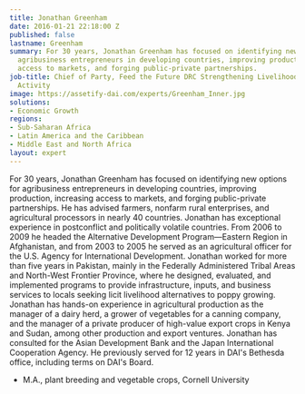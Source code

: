 ```yaml
---
title: Jonathan Greenham
date: 2016-01-21 22:18:00 Z
published: false
lastname: Greenham
summary: For 30 years, Jonathan Greenham has focused on identifying new options for
  agribusiness entrepreneurs in developing countries, improving production, increasing
  access to markets, and forging public-private partnerships.
job-title: Chief of Party, Feed the Future DRC Strengthening Livelihoods and Resilience
  Activity
image: https://assetify-dai.com/experts/Greenham_Inner.jpg
solutions:
- Economic Growth
regions:
- Sub-Saharan Africa
- Latin America and the Caribbean
- Middle East and North Africa
layout: expert
---
```


For 30 years, Jonathan Greenham has focused on identifying new options for agribusiness entrepreneurs in developing countries, improving production, increasing access to markets, and forging public-private partnerships. He has advised farmers, nonfarm rural enterprises, and agricultural processors in nearly 40 countries. Jonathan has exceptional experience in postconflict and politically volatile countries. From 2006 to 2009 he headed the Alternative Development Program—Eastern Region in Afghanistan, and from 2003 to 2005 he served as an agricultural officer for the U.S. Agency for International Development. Jonathan worked for more than five years in Pakistan, mainly in the Federally Administered Tribal Areas and North-West Frontier Province, where he designed, evaluated, and implemented programs to provide infrastructure, inputs, and business services to locals seeking licit livelihood alternatives to poppy growing. Jonathan has hands-on experience in agricultural production as the manager of a dairy herd, a grower of vegetables for a canning company, and the manager of a private producer of high-value export crops in Kenya and Sudan, among other production and export ventures. Jonathan has consulted for the Asian Development Bank and the Japan International Cooperation Agency. He previously served for 12 years in DAI's Bethesda office, including terms on DAI's Board.

* M.A., plant breeding and vegetable crops, Cornell University